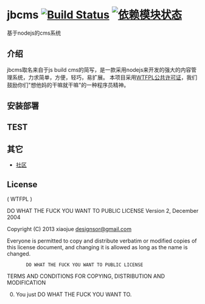 # jbcms [![Build Status](https://travis-ci.org/xiaojue/jbcms.png?branch=master)](https://travis-ci.org/xiaojue/jbcms) [![依赖模块状态](https://david-dm.org/xiaojue/jbcms.png)](http://david-dm.org/xiaojue/jbcms)

基于nodejs的cms系统

## 介绍

jbcms取名来自于js build cms的简写，是一款采用nodejs来开发的强大的内容管理系统，力求简单，方便，轻巧，易扩展。
本项目采用[WTFPL公共许可证](http://www.wtfpl.net/)，我们鼓励你们"想他妈的干嘛就干嘛"的一种程序员精神。

## 安装部署

## TEST

## 其它

* [社区](https://github.com/xiaojue/jbcms/issues)

## License

( WTFPL )

DO WHAT THE FUCK YOU WANT TO PUBLIC LICENSE
                   Version 2, December 2004

Copyright (C) 2013 xiaojue <designsor@gmail.com>

Everyone is permitted to copy and distribute verbatim or modified
copies of this license document, and changing it is allowed as long
as the name is changed.

           DO WHAT THE FUCK YOU WANT TO PUBLIC LICENSE
  TERMS AND CONDITIONS FOR COPYING, DISTRIBUTION AND MODIFICATION

 0. You just DO WHAT THE FUCK YOU WANT TO.
